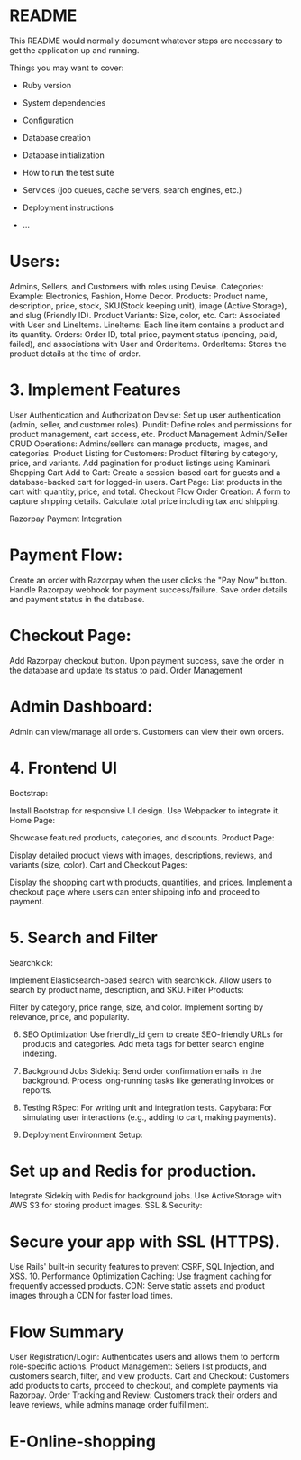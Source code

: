 # README

This README would normally document whatever steps are necessary to get the
application up and running.

Things you may want to cover:

* Ruby version

* System dependencies

* Configuration

* Database creation

* Database initialization

* How to run the test suite

* Services (job queues, cache servers, search engines, etc.)

* Deployment instructions

* ...


# Users:
   Admins, Sellers, and Customers with roles using Devise.
  Categories: Example: Electronics, Fashion, Home Decor.
  Products:
  Product name, description, price, stock, SKU(Stock keeping unit), image (Active Storage), and slug (Friendly ID).
  Product Variants: Size, color, etc.
  Cart: Associated with User and LineItems.
  LineItems: Each line item contains a product and its quantity.
  Orders: Order ID, total price, payment status (pending, paid, failed), and associations with User and OrderItems.
  OrderItems: Stores the product details at the time of order.

# 3. Implement Features
  User Authentication and Authorization
  Devise: Set up user authentication (admin, seller, and customer roles).
  Pundit: Define roles and permissions for product management, cart access, etc.
  Product Management
  Admin/Seller CRUD Operations:
  Admins/sellers can manage products, images, and categories.
  Product Listing for Customers:
  Product filtering by category, price, and variants.
  Add pagination for product listings using Kaminari.
  Shopping Cart
  Add to Cart:
  Create a session-based cart for guests and a database-backed cart for logged-in users.
  Cart Page:
  List products in the cart with quantity, price, and total.
  Checkout Flow
  Order Creation:
  A form to capture shipping details.
  Calculate total price including tax and shipping.

Razorpay Payment Integration

# Payment Flow:
  Create an order with Razorpay when the user clicks the "Pay Now" button.
  Handle Razorpay webhook for payment success/failure.
  Save order details and payment status in the database.

# Checkout Page:
Add Razorpay checkout button.
  Upon payment success, save the order in the database and update its status to paid.
  Order Management

# Admin Dashboard:
Admin can view/manage all orders.
Customers can view their own orders.

# 4. Frontend UI
Bootstrap:

Install Bootstrap for responsive UI design. Use Webpacker to integrate it.
Home Page:

Showcase featured products, categories, and discounts.
  Product Page:

  Display detailed product views with images, descriptions, reviews, and variants (size, color).
  Cart and Checkout Pages:

  Display the shopping cart with products, quantities, and prices.
  Implement a checkout page where users can enter shipping info and proceed to payment.

# 5. Search and Filter
  Searchkick:

Implement Elasticsearch-based search with searchkick.
  Allow users to search by product name, description, and SKU.
  Filter Products:

Filter by category, price range, size, and color.
Implement sorting by relevance, price, and popularity.

6. SEO Optimization
  Use friendly_id gem to create SEO-friendly URLs for products and categories.
  Add meta tags for better search engine indexing.

7. Background Jobs
  Sidekiq:
    Send order confirmation emails in the background.
    Process long-running tasks like generating invoices or reports.

8. Testing
  RSpec: For writing unit and integration tests.
  Capybara: For simulating user interactions (e.g., adding to cart, making payments).

9. Deployment
 Environment Setup:

# Set up and Redis for production.
  Integrate Sidekiq with Redis for background jobs.
  Use ActiveStorage with AWS S3 for storing product images.
  SSL & Security:

# Secure your app with SSL (HTTPS).
  Use Rails' built-in security features to prevent CSRF, SQL Injection, and XSS.
  10. Performance Optimization
  Caching: Use fragment caching for frequently accessed products.
  CDN: Serve static assets and product images through a CDN for faster load times.

# Flow Summary
  User Registration/Login:
     Authenticates users and allows them to perform role-specific actions.
  Product Management:
    Sellers list products, and customers search, filter, and view products.
  Cart and Checkout:
    Customers add products to carts, proceed to checkout, and complete payments via Razorpay.
    Order Tracking and Review: Customers track their orders and leave reviews, while admins manage order fulfillment.

# E-Online-shopping
